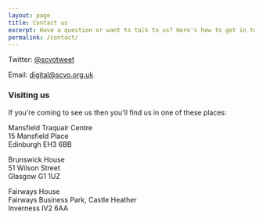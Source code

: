 ```yaml
---
layout: page
title: Contact us
excerpt: Have a question or want to talk to us? Here's how to get in touch.
permalink: /contact/
---
```


Twitter: [@scvotweet](https://twitter.com/scvotweet)

Email: [digital@scvo.org.uk](mailto:digital@scvo.org.uk)

### Visiting us

If you're coming to see us then you'll find us in one of these places:

Mansfield Traquair Centre  
15 Mansfield Place  
Edinburgh EH3 6BB

Brunswick House  
51 Wilson Street  
Glasgow G1 1UZ

Fairways House  
Fairways Business Park, Castle Heather  
Inverness IV2 6AA